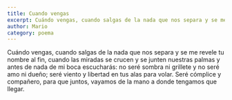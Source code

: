 ```yaml
---
title: Cuando vengas
excerpt: Cuándo vengas, cuando salgas de la nada que nos separa y se me revele tu nombre al fin.
author: Mario
category: poema
---
```


Cuándo vengas, cuando salgas de la nada que nos separa y se me revele tu nombre al fin, cuando las miradas se crucen y se junten nuestras palmas y antes de nada de mi boca escucharás: no seré sombra ni grillete y no seré amo ni dueño; seré viento y libertad en tus alas para volar. Seré cómplice y compañero, para que juntos, vayamos de la mano a donde tengamos que llegar.
